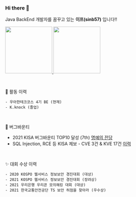 ### Hi there 👋

Java BackEnd 개발자를 꿈꾸고 있는 **이프(sinb57)** 입니다!!  

<p>
  <a href="#">
    <!--   graywhite or nord theme -->
      <img src="https://github-readme-stats.vercel.app/api?username=sinb57&show_icons=true&theme=radical" height="150px">
  </a>
  <a href="#">
    <img src="http://mazassumnida.wtf/api/v2/generate_badge?boj=dlsqhd97" height="150px">
  </a>
</p>

<br>

📌 활동 이력  
```
- 우아한테크코스 4기 BE (현재)
- K.knock (졸업)
```
<br>

🐞 버그바운티  
- 2021 KISA 버그바운티 TOP10 달성 (7th) <a href="https://www.krcert.or.kr/consult/software/honorList.do">명예의 전당</a>  
- SQL Injection, RCE 등 KISA 제보 - CVE 3건 & KVE 17건 <a href="/BugBounty_History.md"> 이력</a>  

<br>

✨ 대회 수상 이력
```
- 2020 KOSPO 웹서비스 정보보안 경진대회 (대상)
- 2021 KOSPO 웹서비스 정보보안 경진대회 (장려상)
- 2021 우리은행 우리콘 모의해킹 대회 (대상)
- 2021 한국교통안전공단 TS 보안 허점을 찾아라 (우수상)
```
